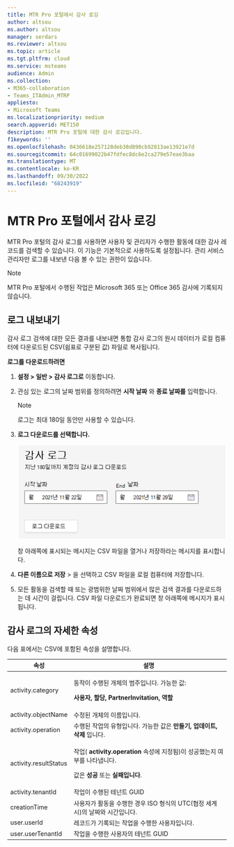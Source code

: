 ```yaml
---
title: MTR Pro 포털에서 감사 로깅
author: altsou
ms.author: altsou
manager: serdars
ms.reviewer: altsou
ms.topic: article
ms.tgt.pltfrm: cloud
ms.service: msteams
audience: Admin
ms.collection:
- M365-collaboration
- Teams_ITAdmin_MTRP
appliesto:
- Microsoft Teams
ms.localizationpriority: medium
search.appverid: MET150
description: MTR Pro 포털에 대한 감사 로깅입니다.
f1keywords: ''
ms.openlocfilehash: 0436618e257128deb38d890cb92813ae13921e7d
ms.sourcegitcommit: 64c01699022b47fdfec8dc6e2ca279e57eae3baa
ms.translationtype: MT
ms.contentlocale: ko-KR
ms.lasthandoff: 09/30/2022
ms.locfileid: "68243919"
---
```

# <a name="audit-logging-in-the-mtr-pro-portal"></a>MTR Pro 포털에서 감사 로깅

MTR Pro 포털의 감사 로그를 사용하면 사용자 및 관리자가 수행한 활동에 대한 감사 레코드를 검색할 수 있습니다. 이 기능은 기본적으로 사용하도록 설정됩니다. 관리 서비스 관리자만 로그를 내보낸 다음 볼 수 있는 권한이 있습니다.

> [!NOTE]
> MTR Pro 포털에서 수행된 작업은 Microsoft 365 또는 Office 365 감사에 기록되지 않습니다. 

## <a name="exporting-logs"></a>로그 내보내기

감사 로그 검색에 대한 모든 결과를 내보내면 통합 감사 로그의 원시 데이터가 로컬 컴퓨터에 다운로드된 CSV(쉼표로 구분된 값) 파일로 복사됩니다. 

**로그를 다운로드하려면** 

1. **설정 > 일반 > 감사 로그로** 이동합니다.
1. 관심 있는 로그의 날짜 범위를 정의하려면 **시작 날짜** 와 **종료 날짜를** 입력합니다.

   > [!NOTE]
   > 로그는 최대 180일 동안만 사용할 수 있습니다.

1. **로그 다운로드를 선택합니다.**

   ![감사 로그 날짜 범위](../media/multi-tenant-auditing.png)

   창 아래쪽에 표시되는 메시지는 CSV 파일을 열거나 저장하라는 메시지를 표시합니다. 

1. **다른 이름으로 저장** > 을 선택하고 CSV 파일을 로컬 컴퓨터에 저장합니다. 

1. 모든 활동을 검색할 때 또는 광범위한 날짜 범위에서 많은 검색 결과를 다운로드하는 데 시간이 걸립니다. CSV 파일 다운로드가 완료되면 창 아래쪽에 메시지가 표시됩니다.

## <a name="detailed-properties-in-the-audit-log"></a>감사 로그의 자세한 속성

다음 표에서는 CSV에 포함된 속성을 설명합니다.

|속성|설명|
| - | - |
|activity.category|<p>동작이 수행된 개체의 범주입니다. 가능한 값:</p><p>**사용자, 할당, PartnerInvitation, 역할**</p>|
|activity.objectName|수정된 개체의 이름입니다.|
|activity.operation|수행된 작업의 유형입니다. 가능한 값은 **만들기, 업데이트, 삭제** 입니다. |
|activity.resultStatus|<p>작업( **activity.operation** 속성에 지정됨)이 성공했는지 여부를 나타냅니다.</p><p>값은 **성공** 또는 **실패입니다**.</p>|
|activity.tenantId|작업이 수행된 테넌트 GUID|
|creationTime|사용자가 활동을 수행한 경우 ISO 형식의 UTC(협정 세계시)의 날짜와 시간입니다.|
|user.userId|레코드가 기록되는 작업을 수행한 사용자입니다.|
|user.userTenantId|작업을 수행한 사용자의 테넌트 GUID|


